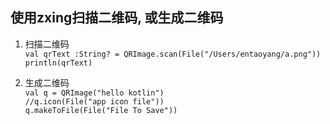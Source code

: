使用zxing扫描二维码, 或生成二维码
-----
1. 扫描二维码   
`val qrText :String? = QRImage.scan(File("/Users/entaoyang/a.png"))`   
`println(qrText)`   

2. 生成二维码   
`val q = QRImage("hello kotlin")`   
`//q.icon(File("app icon file"))`   
`q.makeToFile(File("File To Save"))`   


